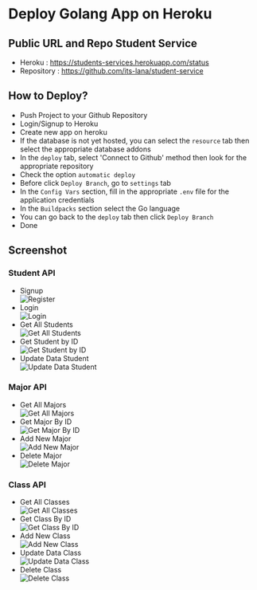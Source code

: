 # Deploy Golang App on Heroku

## Public URL and Repo Student Service

-  Heroku : https://students-services.herokuapp.com/status
-  Repository : https://github.com/its-lana/student-service

## How to Deploy?

-  Push Project to your Github Repository
-  Login/Signup to Heroku
-  Create new app on heroku
-  If the database is not yet hosted, you can select the `resource` tab then select the appropriate database addons
-  In the `deploy` tab, select 'Connect to Github' method then look for the appropriate repository
-  Check the option `automatic deploy`
-  Before click `Deploy Branch`, go to `settings` tab
-  In the `Config Vars` section, fill in the appropriate `.env` file for the application credentials
-  In the `Buildpacks` section select the Go language
-  You can go back to the `deploy` tab then click `Deploy Branch`
-  Done

## Screenshot

### Student API

-  Signup <br>
   ![Register](/signup.png) <br>
-  Login <br>
   ![Login](/login.png)<br>
-  Get All Students <br>
   ![Get All Students](/1-get-students.png)<br>
-  Get Student by ID <br>
   ![Get Student by ID](/1-getStudentById.png)<br>
-  Update Data Student <br>
   ![Update Data Student](/1-updateStudent.png) <br>

### Major API

-  Get All Majors <br>
   ![Get All Majors](/2-getMajors.png) <br>
-  Get Major By ID <br>
   ![Get Major By ID](/2-getMajorById.png) <br>
-  Add New Major <br>
   ![Add New Major](/2-addNewMajor.png) <br>
-  Delete Major <br>
   ![Delete Major](/2-deleteMajor.png) <br>

### Class API

-  Get All Classes <br>
   ![Get All Classes](/3-getClasses.png) <br>
-  Get Class By ID <br>
   ![Get Class By ID](/3-getClassById.png) <br>
-  Add New Class <br>
   ![Add New Class](/3-addNewClass.png) <br>
-  Update Data Class <br>
   ![Update Data Class](/3-editClass.png) <br>
-  Delete Class <br>
   ![Delete Class](/3-deleteClass.png) <br>
